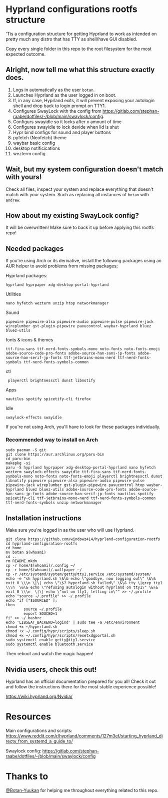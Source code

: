 # Hyprland configurations rootfs structure

'Tis a configuration structure for getting Hyprland to work as intended
on pretty much any distro that has TTY as shell/have GUI disabled.

Copy every single folder in this repo to the root filesystem for the
most expected outcome.

## Alright, now tell me what this structure exactly does.

1. Logs in automatically as the user `botan`.
2. Launches Hyprland as the user logged in on boot.
3. If, in any case, Hyprland exits, it will prevent exposing your autologin shell and drop back to login prompt on TTY1.
4. Configures SwayLock with the config from https://gitlab.com/stephan-raabe/dotfiles/-/blob/main/swaylock/config.
5. Configurs swayidle so it locks after x amount of time
6. Configures swayidle to lock devide when lid is shut
7. Hypr bind configs for sound and player buttons
8. pyfetch (Neofetch) theme
9. waybar basic config
10. desktop notificications 
11. wezterm config

## Wait, but my system configuration doesn't match with yours!

Check all files, inspect your system and replace everything that
doesn't match with your system. Such as replacing all instances of
`botan` with `andrew`.

## How about my existing SwayLock config?

It will be overwritten! Make sure to back it up before applying this
rootfs repo!

## Needed packages

If you're using Arch or its derivative, install the following packages
using an AUR helper to avoid problems from missing packages;

Hyprland packages:
```
hyprland hyprpaper xdg-desktop-portal-hyprland
```
Utilities
```
nano hyfetch wezterm unzip htop networkmanager
```
Sound
```
pipewire pipewire-alsa pipewire-audio pipewire-pulse pipewire-jack wireplumber gst-plugin-pipewire pavucontrol waybar-hyprland bluez bluez-utils
```
fonts & icons & themes
```
ttf-fira-sans ttf-nerd-fonts-symbols-mono noto-fonts noto-fonts-emoji adobe-source-code-pro-fonts adobe-source-han-sans-jp-fonts adobe-source-han-serif-jp-fonts ttf-jetbrains-mono-nerd ttf-nerd-fonts-symbols ttf-nerd-fonts-symbols-common
```
ctl
```
 playerctl brightnessctl dunst libnotify
```
Apps
```
nautilus spotify spicetify-cli firefox
```
Idle
```
swaylock-effects swayidle 
```

If you're not using Arch, you'll have to look for these packages
individually.

### Recommended way to install on Arch

```
sudo pacman -S git 
git clone https://aur.archlinux.org/paru-bin
cd paru-bin
makepkg -si
paru -S hyprland hyprpaper xdg-desktop-portal-hyprland nano hyfetch wezterm swaylock-effects swayidle ttf-fira-sans ttf-nerd-fonts-symbols-mono noto-fonts noto-fonts-emoji playerctl brightnessctl dunst libnotify pipewire pipewire-alsa pipewire-audio pipewire-pulse pipewire-jack wireplumber gst-plugin-pipewire pavucontrol htop waybar-hyprland bluez bluez-utils adobe-source-code-pro-fonts adobe-source-han-sans-jp-fonts adobe-source-han-serif-jp-fonts nautilus spotify spicetify-cli ttf-jetbrains-mono-nerd ttf-nerd-fonts-symbols-common ttf-nerd-fonts-symbols unzip networkmanager
```

## Installation instructions

Make sure you're logged in as the user who will use Hyprland.

```
git clone https://github.com/windowz414/hyprland-configuration-rootfs
cd hyprland-configuration-rootfs
cd home
mv botan $(whoami)
cd ..
rm README.mkdn
cp -r home/$(whoami)/.config ~/
cp -r home/$(whoami)/.wallpaper ~/
cp -r /etc/systemd/system/getty@tty1.service /etc/systemd/system/
echo -e "sh hyprland.sh \&\& echo \"goodbye, now logging out\" \&\& exit 0 \\\n \|\| echo \"\$? hyperland.sh failed\" \&\& tty \|grep tty1 \\\n  \&\& echo \"refusing autologin without hyprland on tty1\" \&\& exit 0 \\\n  \|\| echo \"not on tty1, letting in\"" >> ~/.profile
echo "source ~/.profile" >> ~/.profile
echo "if ["$SOURCED" ];
then
        source ~/.profile
        export SOUCED=1
fi" >> ~/.bashrc
echo 'LIBSEAT_BACKEND=logind' | sudo tee -a /etc/environment
chmod +x ~/hyperland.sh
chmod +x ~/.config/hypr/scripts/sleep.sh
chmod +x ~/.config/hypr/scripts/resetxdgportal.sh
sudo systemctl enable getty@tty1.service
sudo systemctl enable bluetooth.service
```

Then reboot and watch the magic happen!

## Nvidia users, check this out!

Hyprland has an official documentation prepared for you all! Check it
out and follow the instructions there for the most stable experience
possible!

https://wiki.hyprland.org/Nvidia/

# Resources

Main configurations and scripts: https://www.reddit.com/r/hyprland/comments/127m3ef/starting_hyprland_directy_from_systemd_a_guide_to/

Swaylock config: https://gitlab.com/stephan-raabe/dotfiles/-/blob/main/swaylock/config

# Thanks to

[@Botan-Yuukan](https://github.com/Botan-Yuukan) for helping me
throughout everything related to this repo.
